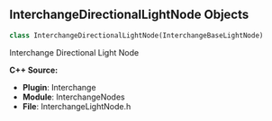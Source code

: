 ## InterchangeDirectionalLightNode Objects

```python
class InterchangeDirectionalLightNode(InterchangeBaseLightNode)
```

Interchange Directional Light Node

**C++ Source:**

- **Plugin**: Interchange
- **Module**: InterchangeNodes
- **File**: InterchangeLightNode.h

<a id="unreal.InterchangeTextureNode"></a>